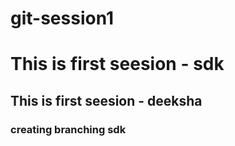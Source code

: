 # git-session1
<h1>This is first seesion - sdk</h1>
<h2>This is first seesion - deeksha</h2>
<h3>creating branching sdk</h3>